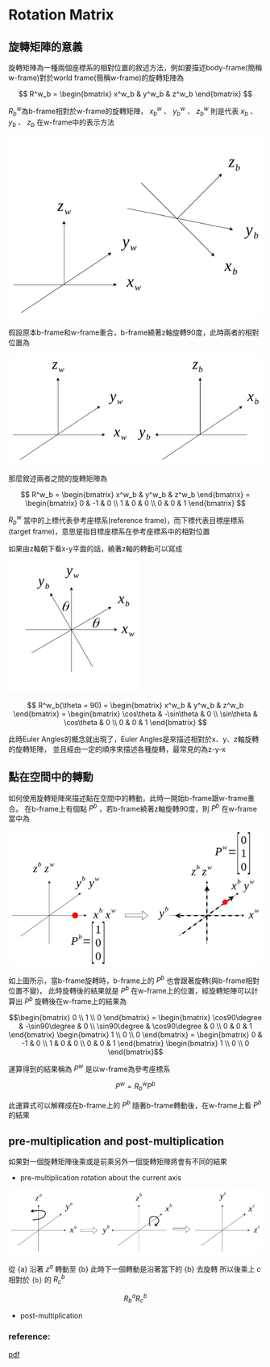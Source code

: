 # Rotation Matrix
## 旋轉矩陣的意義
旋轉矩陣為一種兩個座標系的相對位置的敘述方法，例如要描述body-frame(簡稱w-frame)對於world frame(簡稱w-frame)的旋轉矩陣為

$$
R^w_b = 
\begin{bmatrix}
x^w_b & y^w_b & z^w_b  
\end{bmatrix}
$$

$R^w_b$為b-frame相對於w-frame的旋轉矩陣， $x^w_b$ 、 $y^w_b$ 、 $z^w_b$ 則是代表
$x_b$ 、 $y_b$ 、 $z_b$ 在w-frame中的表示方法

![Alt text](image/rotation_matrix_1.png)

假設原本b-frame和w-frame重合，b-frame繞著z軸旋轉90度，此時兩者的相對位置為

![Alt text](image/rotation_matrix_2.png)

那麼敘述兩者之間的旋轉矩陣為

$$
R^w_b = 
\begin{bmatrix}
x^w_b & y^w_b & z^w_b  
\end{bmatrix} = \begin{bmatrix}
0 & -1 & 0 \\
1 &  0 & 0 \\
0 &  0 & 1
\end{bmatrix}
$$

$R^w_b$ 當中的上標代表參考座標系(reference frame)，而下標代表目標座標系(target frame)，意思是指目標座標系在參考座標系中的相對位置

如果由z軸朝下看x-y平面的話，繞著z軸的轉動可以寫成

![Alt text](image/rotation_matrix_3.png)

$$
R^w_b(\theta = 90) = 
\begin{bmatrix}
x^w_b & y^w_b & z^w_b  
\end{bmatrix} = \begin{bmatrix}
\cos\theta & -\sin\theta & 0 \\
\sin\theta &  \cos\theta & 0 \\
0 &  0 & 1
\end{bmatrix}
$$

此時Euler Angles的概念就出現了，Euler Angles是來描述相對於x、y、z軸旋轉的旋轉矩陣，
並且經由一定的順序來描述各種旋轉，最常見的為z-y-x

## 點在空間中的轉動
如何使用旋轉矩陣來描述點在空間中的轉動，此時一開始b-frame跟w-frame重合。
在b-frame上有個點 $P^b$ ，若b-frame繞著z軸旋轉90度，則 $P^b$ 在w-frame當中為

![Alt text](image/rotation_matrix_4.png)

如上圖所示，當b-frame旋轉時，b-frame上的 $P^b$ 也會跟著旋轉(與b-frame相對位置不變)，
此時旋轉後的結果就是 $P^b$ 在w-frame上的位置，經旋轉矩陣可以計算出
$P^b$ 旋轉後在w-frame上的結果為
```math
\begin{bmatrix}
0 \\ 1 \\ 0
\end{bmatrix} 
= \begin{bmatrix}
\cos90\degree & -\sin90\degree & 0 \\
\sin90\degree &  \cos90\degree & 0 \\
0 &  0 & 1
\end{bmatrix}
\begin{bmatrix}
1 \\ 0 \\ 0
\end{bmatrix} = \begin{bmatrix}
0 & -1 & 0 \\
1 &  0 & 0 \\
0 &  0 & 1
\end{bmatrix}
\begin{bmatrix}
1 \\ 0 \\ 0
\end{bmatrix}
```
運算得到的結果稱為 $P^w$ 是以w-frame為參考座標系

```math
P^w = R^w_b P^b
```

此運算式可以解釋成在b-frame上的 $P^b$ 隨著b-frame轉動後，在w-frame上看 $P^b$
的結果

## pre-multiplication and post-multiplication 
如果對一個旋轉矩陣後乘或是前乘另外一個旋轉矩陣將會有不同的結果

- pre-multiplication
rotation about the current axis

![Alt text](image/rotation_matrix_5.png)

從 \{a\} 沿著 $z^a$ 轉動至 \{b\} 此時下一個轉動是沿著當下的 \{b\} 去旋轉
所以後乘上 ${c}$ 相對於 ``{b}`` 的 $R^b_c$

```math
R^a_b R^b_c
```

- post-multiplication






### reference:
[pdf](pdf/postmultiply.pdf)